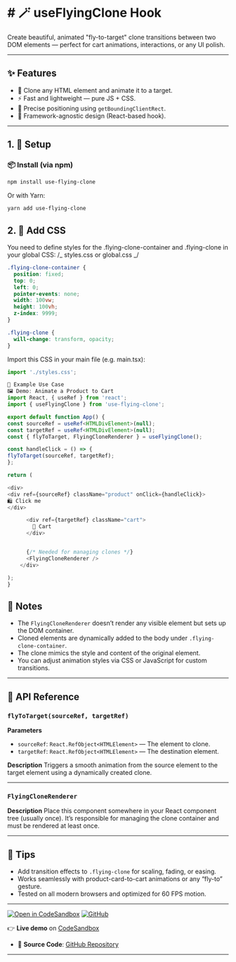 # \# 🪄 useFlyingClone Hook

Create beautiful, animated "fly-to-target" clone transitions between two DOM elements — perfect for cart animations, interactions, or any UI polish.

---

## ✨ Features

- 🧲 Clone any HTML element and animate it to a target.
- ⚡ Fast and lightweight — pure JS + CSS.
- 🎯 Precise positioning using `getBoundingClientRect`.
- 🧩 Framework-agnostic design (React-based hook).

---

## 1. 🔧 Setup

### 📦 Install (via npm)

```bash
npm install use-flying-clone
```

Or with Yarn:

```bash
yarn add use-flying-clone
```

## 2. 🎨 Add CSS

You need to define styles for the .flying-clone-container and .flying-clone in your global CSS:
/_ styles.css or global.css _/

```css
.flying-clone-container {
  position: fixed;
  top: 0;
  left: 0;
  pointer-events: none;
  width: 100vw;
  height: 100vh;
  z-index: 9999;
}

.flying-clone {
  will-change: transform, opacity;
}
```

Import this CSS in your main file (e.g. main.tsx):

```typescript
import './styles.css';

🧪 Example Use Case
🖼 Demo: Animate a Product to Cart
import React, { useRef } from 'react';
import { useFlyingClone } from 'use-flying-clone';

export default function App() {
const sourceRef = useRef<HTMLDivElement>(null);
const targetRef = useRef<HTMLDivElement>(null);
const { flyToTarget, FlyingCloneRenderer } = useFlyingClone();

const handleClick = () => {
flyToTarget(sourceRef, targetRef);
};

return (

<div>
<div ref={sourceRef} className="product" onClick={handleClick}>
🛍️ Click me
</div>

      <div ref={targetRef} className="cart">
        🛒 Cart
      </div>


      {/* Needed for managing clones */}
      <FlyingCloneRenderer />
    </div>

);
}
```

## 📌 Notes

- The `FlyingCloneRenderer` doesn’t render any visible element but sets up the DOM container.
- Cloned elements are dynamically added to the body under `.flying-clone-container`.
- The clone mimics the style and content of the original element.
- You can adjust animation styles via CSS or JavaScript for custom transitions.

---

## 🧩 API Reference

### `flyToTarget(sourceRef, targetRef)`

**Parameters**

- `sourceRef`: `React.RefObject<HTMLElement>` — The element to clone.
- `targetRef`: `React.RefObject<HTMLElement>` — The destination element.

**Description**
Triggers a smooth animation from the source element to the target element using a dynamically created clone.

---

### `FlyingCloneRenderer`

**Description**
Place this component somewhere in your React component tree (usually once).
It’s responsible for managing the clone container and must be rendered at least once.

---

## 🧠 Tips

- Add transition effects to `.flying-clone` for scaling, fading, or easing.
- Works seamlessly with product-card-to-cart animations or any “fly-to” gesture.
- Tested on all modern browsers and optimized for 60 FPS motion.

---

[![Open in CodeSandbox](https://img.shields.io/badge/Open%20in-CodeSandbox-blue?logo=codesandbox)](https://codesandbox.io/p/devbox/sparkling-sun-3dszmd?workspaceId=ws_GLzXiGXYtnVTg5vXTiP71L)
[![GitHub](https://img.shields.io/badge/View%20on-GitHub-black?logo=github)](https://github.com/Atifmoin19/use-fly-component)

👉 **Live demo** on [CodeSandbox](https://codesandbox.io/p/devbox/sparkling-sun-3dszmd?workspaceId=ws_GLzXiGXYtnVTg5vXTiP71L)

- 📂 **Source Code**: [GitHub Repository](https://github.com/Atifmoin19/use-fly-component)

---
